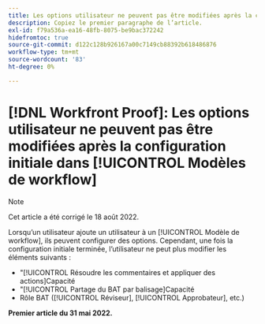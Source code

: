 ```yaml
---
title: Les options utilisateur ne peuvent pas être modifiées après la configuration initiale dans les modèles de workflow.
description: Copiez le premier paragraphe de l’article.
exl-id: f79a536a-ea16-48fb-8075-be9bac372242
hidefromtoc: true
source-git-commit: d122c128b926167a00c7149cb88392b618486876
workflow-type: tm+mt
source-wordcount: '83'
ht-degree: 0%

---
```


# [!DNL Workfront Proof]: Les options utilisateur ne peuvent pas être modifiées après la configuration initiale dans [!UICONTROL Modèles de workflow]

>[!NOTE]
>
>Cet article a été corrigé le 18 août 2022.

Lorsqu’un utilisateur ajoute un utilisateur à un [!UICONTROL Modèle de workflow], ils peuvent configurer des options. Cependant, une fois la configuration initiale terminée, l’utilisateur ne peut plus modifier les éléments suivants :

* &quot;[!UICONTROL Résoudre les commentaires et appliquer des actions]Capacité
* &quot;[!UICONTROL Partage du BAT par balisage]Capacité
* Rôle BAT ([!UICONTROL Réviseur], [!UICONTROL Approbateur], etc.)

**Premier article du 31 mai 2022.**
